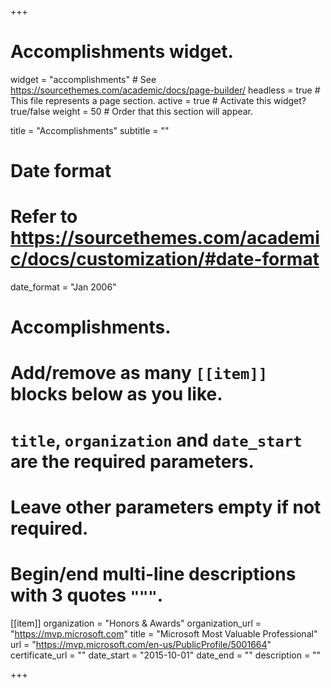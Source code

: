+++
# Accomplishments widget.
widget = "accomplishments"  # See https://sourcethemes.com/academic/docs/page-builder/
headless = true  # This file represents a page section.
active = true  # Activate this widget? true/false
weight = 50  # Order that this section will appear.

title = "Accomplish&shy;ments"
subtitle = ""

# Date format
#   Refer to https://sourcethemes.com/academic/docs/customization/#date-format
date_format = "Jan 2006"

# Accomplishments.
#   Add/remove as many `[[item]]` blocks below as you like.
#   `title`, `organization` and `date_start` are the required parameters.
#   Leave other parameters empty if not required.
#   Begin/end multi-line descriptions with 3 quotes `"""`.

[[item]]
  organization = "Honors & Awards"
  organization_url = "https://mvp.microsoft.com"
  title = "Microsoft Most Valuable Professional"
  url = "https://mvp.microsoft.com/en-us/PublicProfile/5001664"
  certificate_url = ""
  date_start = "2015-10-01"
  date_end = ""
  description = ""


+++
